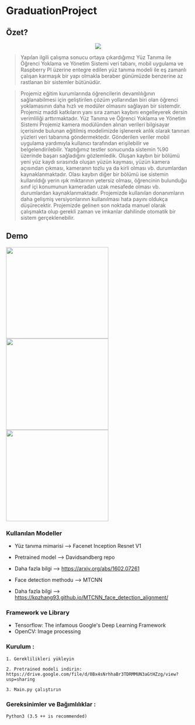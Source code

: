 # GraduationProject



## Özet?

<p align="center">
  <img src="https://user-images.githubusercontent.com/34112198/72574691-f0ab3700-38da-11ea-9a25-aec4b95bb640.png">
</p>

> Yapılan ilgili çalışma sonucu ortaya çıkardığımız Yüz Tanıma ile Öğrenci Yoklama ve Yönetim Sistemi veri tabanı, mobil uygulama ve Raspberry PI üzerine entegre edilen yüz tanıma modeli ile eş zamanlı çalışan karmaşık bir yapı olmakla beraber günümüzde benzerine az rastlanan bir sistemler bütünüdür.

> Projemiz eğitim kurumlarında öğrencilerin devamlılığının sağlanabilmesi için geliştirilen çözüm yollarından biri olan öğrenci yoklamasının daha hızlı ve modüler olmasını sağlayan bir sistemdir. Projemiz maddi katkıların yanı sıra zaman kaybını engelleyerek dersin verimliliği arttırmaktadır. Yüz Tanıma ve Öğrenci Yoklama ve Yönetim Sistemi Projemiz kamera modülünden alınan verileri bilgisayar içerisinde bulunan eğitilmiş modelimizde işlenerek anlık olarak tanınan yüzleri veri tabanına göndermektedir. Gönderilen veriler mobil uygulama yardımıyla kullanıcı tarafından erişilebilir ve belgelendirilebilir. Yaptığımız testler sonucunda sistemin %90 üzerinde başarı sağladığını gözlemledik. Oluşan kaybın bir bölümü yeni yüz kaydı sırasında oluşan yüzün kayması, yüzün kamera açısından çıkması, kameranın tozlu ya da kirli olması vb. durumlardan kaynaklanmaktadır. Olası kaybın diğer bir bölümü ise sistemin kullanıldığı yerin ışık miktarının yetersiz olması, öğrencinin bulunduğu sınıf içi konumunun kameradan uzak mesafede olması vb. durumlardan kaynaklanmaktadır. Projemizde kullanılan donanımların daha gelişmiş versiyonlarının kullanılması hata payını oldukça düşürecektir. Projemizde gelinen son noktada manuel olarak çalışmakta olup gerekli zaman ve imkanlar dahilinde otomatik bir sistem gerçeklenebilir.

## Demo

<img src="https://user-images.githubusercontent.com/34112198/72574928-e473a980-38db-11ea-84b5-067201ec2827.png" width="280" height="250"> <img src="https://user-images.githubusercontent.com/34112198/72574964-ffdeb480-38db-11ea-96e0-621282d90c9e.png" width="280" height="250"> <img src="https://user-images.githubusercontent.com/34112198/72574896-ce65e900-38db-11ea-9c2d-43a553404822.png" width="280" height="250">

### Kullanılan Modeller

- Yüz tanıma mimarisi --> Facenet Inception Resnet V1
- Pretrained model --> Davidsandberg repo
- Daha fazla bilgi --> https://arxiv.org/abs/1602.07261

- Face detection methodu --> MTCNN
- Daha fazla bilgi --> https://kpzhang93.github.io/MTCNN_face_detection_alignment/

### Framework ve Library

- Tensorflow: The infamous Google's Deep Learning Framework
- OpenCV: Image processing

### Kurulum : 

    1. Gereklilikleri yükleyin

    2. Pretrained modeli indirin: https://drive.google.com/file/d/0Bx4sNrhhaBr3TDRMMUN3aGtHZzg/view?usp=sharing

    3. Main.py çalıştırın

### Gereksinimler ve Bağımlılıklar : 

    Python3 (3.5 ++ is recommended)
